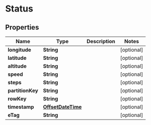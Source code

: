 
# Status

## Properties
Name | Type | Description | Notes
------------ | ------------- | ------------- | -------------
**longitude** | **String** |  |  [optional]
**latitude** | **String** |  |  [optional]
**altitude** | **String** |  |  [optional]
**speed** | **String** |  |  [optional]
**steps** | **String** |  |  [optional]
**partitionKey** | **String** |  |  [optional]
**rowKey** | **String** |  |  [optional]
**timestamp** | [**OffsetDateTime**](OffsetDateTime.md) |  |  [optional]
**eTag** | **String** |  |  [optional]




